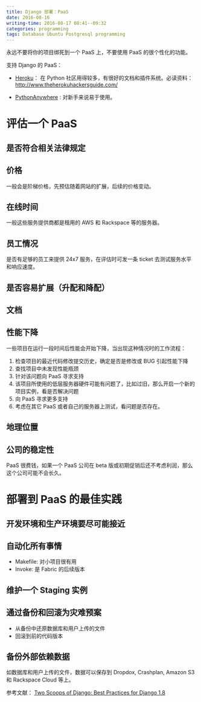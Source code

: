 ```yaml
---
title: Django 部署：PaaS
date: 2016-08-16
writing-time: 2016-08-17 08:41--09:32
categories: programming
tags: Database Ubuntu Postgresql programming
---
```


永远不要将你的项目绑死到一个 PaaS 上，不要使用 PaaS 的很个性化的功能。

支持 Django 的 PaaS：

+ [Heroku](http://heroku.com)： 在 Python 社区用得较多，有很好的文档和插件系统。必读资料： http://www.theherokuhackersguide.com/ 

+ [PythonAnywhere](https://www.pythonanywhere.com) : 对新手来说易于使用。

# 评估一个 PaaS

## 是否符合相关法律规定

## 价格

一般会是阶梯价格，先预估随着网站的扩展，后续的价格变动。

## 在线时间

一般这些服务提供商都是租用的 AWS 和 Rackspace 等的服务器。

## 员工情况

是否有足够的员工来提供 24x7 服务，在评估时可发一条 ticket 去测试服务水平和响应速度。

## 是否容易扩展（升配和降配）

## 文档

## 性能下降

一些项目在运行一段时间后性能会开始下降，当出现这种情况时的工作流程：

1. 检查项目的最近代码修改提交历史，确定是否是修改或 BUG 引起性能下降
2. 查找项目中未发现性能瓶颈
3. 针对该问题向 PaaS 寻求支持
4. 该项目所使用的低层服务器硬件可能有问题了，比如过旧，那么开启一个新的项目实例，看是否解决问题
5. 向 PaaS 寻求更多支持
6. 考虑在其它 PaaS 或者自己的服务器上测试，看问题是否存在。

## 地理位置

## 公司的稳定性

PaaS 很费钱，如果一个 PaaS 公司在 beta 版或初期促销后还不考虑利润，那么这个公司可能不会长久。


# 部署到 PaaS 的最佳实践

## 开发环境和生产环境要尽可能接近

## 自动化所有事情

+ Makefile: 对小项目很有用
+ Invoke: 是 Fabric 的后续版本

## 维护一个 Staging 实例

## 通过备份和回滚为灾难预案

+ 从备份中还原数据库和用户上传的文件
+ 回滚到前的代码版本

## 备份外部依赖数据

如数据库和用户上传的文件，数据可以保存到 Dropdox, Crashplan, Amazon S3 和 Rackspace Cloud 等上。

 参考文献： [Two Scoops of Django: Best Practices for Django 1.8](https://www.amazon.com/Two-Scoops-Django-Best-Practices/dp/0981467342/)
